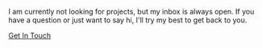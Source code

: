 I am currently not looking for projects, but my inbox is always open. If you have a question or just want to say hi, I'll try my best to get back to you.

[Get In Touch](mailto:dev@bytecruncher.com)